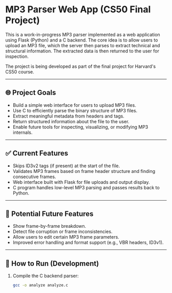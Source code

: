 # MP3 Parser Web App (CS50 Final Project)

This is a work-in-progress MP3 parser implemented as a web application using Flask (Python) and a C backend. The core idea is to allow users to upload an MP3 file, which the server then parses to extract technical and structural information. The extracted data is then returned to the user for inspection.

The project is being developed as part of the final project for Harvard's CS50 course.

---

## 🌐 Project Goals

- Build a simple web interface for users to upload MP3 files.
- Use C to efficiently parse the binary structure of MP3 files.
- Extract meaningful metadata from headers and tags.
- Return structured information about the file to the user.
- Enable future tools for inspecting, visualizing, or modifying MP3 internals.

---

## ✅ Current Features

- Skips ID3v2 tags (if present) at the start of the file.
- Validates MP3 frames based on frame header structure and finding consecutive frames.
- Web interface built with Flask for file uploads and output display.
- C program handles low-level MP3 parsing and passes results back to Python.

---

## 🔧 Potential Future Features

- Show frame-by-frame breakdown.
- Detect file corruption or frame inconsistencies.
- Allow users to edit certain MP3 frame parameters.
- Improved error handling and format support (e.g., VBR headers, ID3v1).

---

## 🚀 How to Run (Development)

1. Compile the C backend parser:
   ```bash
   gcc -o analyze analyze.c
